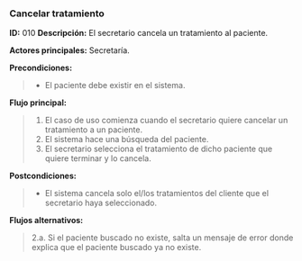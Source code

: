 ### Cancelar tratamiento
**ID:** 010
**Descripción:** El secretario cancela un tratamiento al paciente.

**Actores principales:** Secretaría.   

**Precondiciones:**
>+  El paciente debe existir en el sistema.

**Flujo principal:**
>1. El caso de uso comienza cuando el secretario quiere cancelar un tratamiento a un paciente.
>2. El sistema hace una búsqueda del paciente.
>3. El secretario selecciona el tratamiento de dicho paciente que quiere terminar y lo cancela.


**Postcondiciones:**
>+ El sistema cancela solo el/los tratamientos del cliente que el secretario haya seleccionado.

**Flujos alternativos:**
>2.a. Si el paciente buscado no existe, salta un mensaje de error donde explica que el paciente buscado ya no existe.
